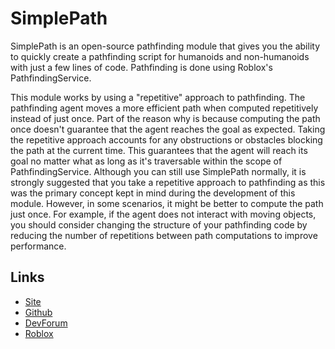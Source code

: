 # SimplePath

SimplePath is an open-source pathfinding module that gives you the ability to quickly create a pathfinding script for humanoids and non-humanoids with just a few lines of code. Pathfinding is done using Roblox's PathfindingService.

This module works by using a "repetitive" approach to pathfinding. The pathfinding agent moves a more efficient path when computed repetitively instead of just once. Part of the reason why is because computing the path once doesn't guarantee that the agent reaches the goal as expected. Taking the repetitive approach accounts for any obstructions or obstacles blocking the path at the current time. This guarantees that the agent will reach its goal no matter what as long as it's traversable within the scope of PathfindingService. Although you can still use SimplePath normally, it is strongly suggested that you take a repetitive approach to pathfinding as this was the primary concept kept in mind during the development of this module. However, in some scenarios, it might be better to compute the path just once. For example, if the agent does not interact with moving objects, you should consider changing the structure of your pathfinding code by reducing the number of repetitions between path computations to improve performance.

## Links

- [Site](https://v3n0m-z.github.io/RBLX-SimplePath/)
- [Github](https://github.com/V3N0M-Z/RBLX-SimplePath)
- [DevForum](https://devforum.roblox.com/t/1196762)
- [Roblox](https://www.roblox.com/library/6744337775/SimplePath-Pathfinding-Module)
